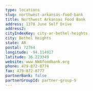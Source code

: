 ```yaml
---
type: locations
slug: northwest-arkansas-food-bank
title: Northwest Arkansas Food Bank
address: 1378 June Self Drive
address2: 
cityIndexKey: city-ar-bethel-heights
city: Bethel Heights
state: AR
postal: 72764
longitude: -94.114917
latitude: 36.223349
website: www.NWAfoodbank.org
phone: 479-872-8774
fax: 479-872-8777
partnerBank: false
partnerGroupId: partner-group-5
---
```

